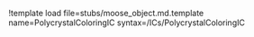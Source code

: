 !template load file=stubs/moose_object.md.template name=PolycrystalColoringIC syntax=/ICs/PolycrystalColoringIC